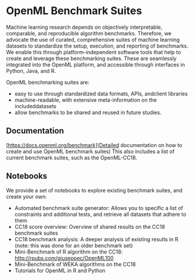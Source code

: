 # OpenML Benchmark Suites
Machine learning research depends on objectively interpretable, comparable, and reproducible algorithm benchmarks. Therefore, we advocate the use of curated, comprehensive suites of machine learning datasets to standardize the setup, execution, and reporting of benchmarks.  We enable this through platform-independent software tools that help to create and leverage these benchmarking suites. These are seamlessly integrated into the OpenML platform, and accessible through interfaces in Python, Java, and R. 

OpenML benchmarking suites are:  
- easy to use through standardized data formats, APIs, andclient libraries  
- machine-readable, with extensive meta-information on the includeddatasets  
- allow benchmarks to be shared and reused in future studies. 

## Documentation
[https://docs.openml.org/benchmark](Detailed documentation on how to create and use OpenML benchmark suites)
This also includes a list of current benchmark suites, such as the OpenML-CC18.

## Notebooks
We provide a set of notebooks to explore existing benchmark suites, and create your own:  
- Automated benchmark suite generator: Allows you to specific a list of constraints and additional tests, and retrieve all datasets that adhere to them
- CC18 score overview: Overview of shared results on the CC18 benchmark suites
- CC18 benchmark analysis: A deeper analysis of existing results in R (note: this was done for an older benchmark set) 
- Mini-Benchmark of R algorithm on the CC18: http://rpubs.com/giuseppec/OpenML100
- Mini-Benchmark of WEKA algorithms on the CC18
- Tutorials for OpenML in R and Python

